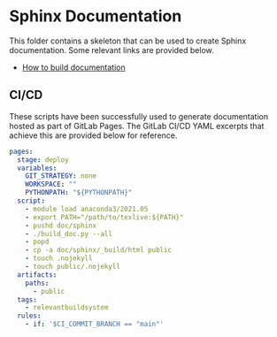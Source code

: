 # Sphinx Documentation

This folder contains a skeleton that can be used to create Sphinx
documentation. Some relevant links are provided below.

- [How to build documentation](9_appendix/build_docs.rst)

## CI/CD

These scripts have been successfully used to generate documentation hosted as
part of GitLab Pages. The GitLab CI/CD YAML excerpts that achieve this are
provided below for reference.

```yaml
pages:
  stage: deploy
  variables:
    GIT_STRATEGY: none
    WORKSPACE: ""
    PYTHONPATH: "${PYTHONPATH}"
  script:
    - module load anaconda3/2021.05
    - export PATH="/path/to/texlive:${PATH}"
    - pushd doc/sphinx
    - ./build_doc.py --all
    - popd
    - cp -a doc/sphinx/_build/html public
    - touch .nojekyll
    - touch public/.nojekyll
  artifacts:
    paths:
      - public
  tags:
    - relevantbuildsystem
  rules:
    - if: '$CI_COMMIT_BRANCH == "main"'
```
